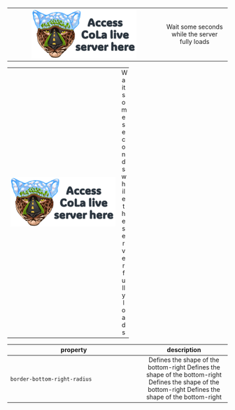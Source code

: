 <table align="center" border="0">
     <tr>
      <td align="center" width="70%">
       <a href="http://34.44.31.4:3838/connecting-landscapes" target="_blank">
        <img src="https://github.com/connectingLandscapes/cola/blob/main/other/servericon_small.png?raw=true" alt="DON'T FORGET THIS">
        </a>
      </td>
       <td align="center" width="30%"> Wait some seconds while the server fully loads </td>
    </tr>
</table>

<table align="center" border="0">
     <tr>
      <td align="center">
       <a href="http://34.44.31.4:3838/connecting-landscapes" target="_blank">
        <img src="https://github.com/connectingLandscapes/cola/blob/main/other/servericon_small.png?raw=true" alt="DON'T FORGET THIS">
        </a>
      </td>
       <td align="center"> 
            <div style="width: 10px" > Wait some seconds while the server fully loads </div></td>
    </tr>
</table>


| <div style="width:290px">property</div> | description                           |
| --------------------------------------- | :----: |
| `border-bottom-right-radius`            | Defines the shape of the bottom-right Defines the shape of the bottom-right Defines the shape of the bottom-right Defines the shape of the bottom-right |
